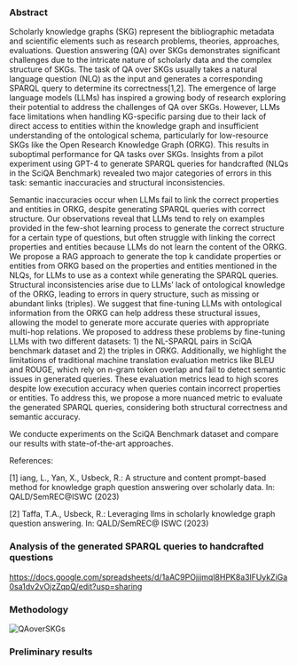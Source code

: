 ### Abstract
Scholarly knowledge graphs (SKG) represent the bibliographic metadata and scientific elements such as research problems, theories, approaches, evaluations. Question answering (QA) over SKGs demonstrates significant challenges due to the intricate nature of scholarly data and the complex structure of SKGs. The task of QA over SKGs usually takes a natural language question (NLQ) as the input and generates a corresponding SPARQL query to determine its correctness[1,2].
The emergence of large language models (LLMs) has inspired a growing body of research exploring their potential to address the challenges of QA over SKGs. However, LLMs face limitations when handling KG-specific parsing due to their lack of direct access to entities within the knowledge graph and insufficient understanding of the ontological schema, particularly for low-resource SKGs like the Open Research Knowledge Graph (ORKG). This results in suboptimal performance for QA tasks over SKGs. Insights from a pilot experiment using GPT-4 to generate SPARQL queries for handcrafted (NLQs in the SciQA Benchmark) revealed two major categories of errors in this task: semantic inaccuracies and structural inconsistencies.

Semantic inaccuracies occur when LLMs fail to link the correct properties and entities in ORKG, despite generating SPARQL queries with correct structure. Our observations reveal that LLMs tend to rely on examples provided in the few-shot learning process to generate the correct structure for a certain type of questions, but often struggle with linking the correct properties and entities because LLMs do not learn the content of the ORKG. 
We propose a RAG approach to generate the top k candidate properties or entities from ORKG based on the properties and entities mentioned in the NLQs, for LLMs to use as a context while generating the SPARQL queries.
Structural inconsistencies arise due to LLMs’ lack of ontological knowledge of the ORKG, leading to errors in query structure, such as missing or abundant links (triples). We suggest that fine-tuning LLMs with ontological information from the ORKG can help address these structural issues, allowing the model to generate more accurate queries with appropriate multi-hop relations. We proposed to address these problems by fine-tuning LLMs with two different datasets: 1) the NL-SPARQL pairs in SciQA benchmark dataset and 2) the triples in ORKG.
Additionally, we highlight the limitations of traditional machine translation evaluation metrics like BLEU and ROUGE, which rely on n-gram token overlap and fail to detect semantic issues in generated queries. These evaluation metrics lead to high scores despite low execution accuracy when queries contain incorrect properties or entities. To address this, we propose a more nuanced metric to evaluate the generated SPARQL queries, considering both structural correctness and semantic accuracy.

We conducte experiments on the SciQA Benchmark dataset and compare our results with state-of-the-art approaches.

References:

[1] iang, L., Yan, X., Usbeck, R.: A structure and content prompt-based method for knowledge graph question answering over scholarly data. In: QALD/SemREC@ISWC (2023)

[2] Taffa, T.A., Usbeck, R.: Leveraging llms in scholarly knowledge graph question answering. In: QALD/SemREC@ ISWC (2023)



### Analysis of the generated SPARQL queries to handcrafted questions
https://docs.google.com/spreadsheets/d/1aAC9POjjjmql8HPK8a3lFUykZiGa0sa1dv2vOjzZqpQ/edit?usp=sharing


### Methodology
![QAoverSKGs](https://github.com/user-attachments/assets/3ce7e851-e62a-4b70-8e9e-0002610d5ac5)



### Preliminary results

